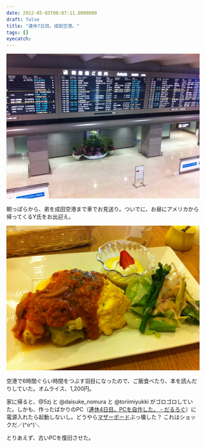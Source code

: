 ```yaml
---
date: 2012-05-05T06:07:11.0000000
draft: false
title: "連休7日目。成田空港。"
tags: []
eyecatch: 
---
```

<p><img src="20120504123634.jpg" alt="f:id:daruyanagi:20120504123634j:plain" title="f:id:daruyanagi:20120504123634j:plain" class="hatena-fotolife"></p><p>朝っぱらから、弟を成田空港まで車でお見送り。ついでに、お昼にアメリカから帰ってくるY氏をお出迎え。</p><p><img src="20120504120946.jpg" alt="f:id:daruyanagi:20120504120946j:plain" title="f:id:daruyanagi:20120504120946j:plain" class="hatena-fotolife"></p><p>空港で6時間ぐらい時間をつぶす羽目になったので、ご飯食べたり、本を読んだりしていた。オムライス、1,200円。</p><p>家に帰ると、@5zj と @daisuke_nomura と @toriimiyukki がゴロゴロしていた。しかも、作ったばかりのPC（<a href="http://daruyanagi.hatenablog.com/entry/2012/05/02/083431">&#x9023;&#x4F11;4&#x65E5;&#x76EE;&#x3002;PC&#x3092;&#x81EA;&#x4F5C;&#x3057;&#x305F;&#x3002; - &#x3060;&#x308B;&#x308D;&#x3050;</a>）に電源入れたら起動しないし。どうやら<a class="keyword" href="http://d.hatena.ne.jp/keyword/%A5%DE%A5%B6%A1%BC%A5%DC%A1%BC%A5%C9">マザーボード</a>ぶっ壊した？ これはショックだ／(^o^)＼</p><p>とりあえず、古いPCを復旧させた。</p>
